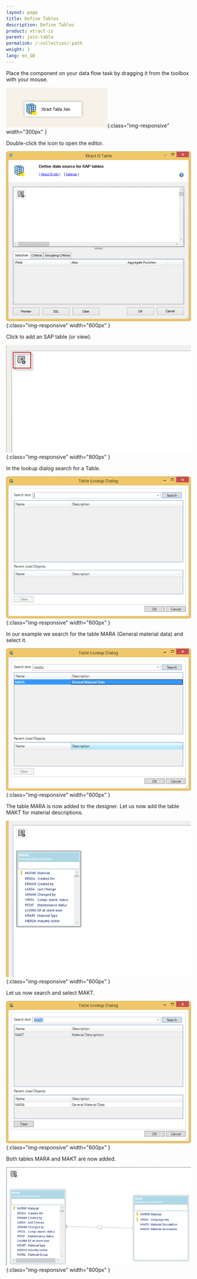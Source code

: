 ```yaml
---
layout: page
title: Define Tables
description: Define Tables
product: xtract-is
parent: join-table
permalink: /:collection/:path
weight: 1
lang: en_GB
---
```


Place the component on your data flow task by dragging it from the toolbox with your mouse. 

![tj-xis-1](/img/content/tj-xis-1.jpg){:class="img-responsive" width="300px" }

Double-click the icon to open the editor.

![tj-xis-2](/img/content/tj-xis-2.jpg){:class="img-responsive" width="600px" }

Click to add an SAP table (or view). 

![tj-add-table](/img/content/tj-add-table.jpg){:class="img-responsive" width="800px" }

In the lookup dialog search for a Table. 

![tj-lookup-1](/img/content/tj-lookup-1.jpg){:class="img-responsive" width="600px" }

In our example we search for the table MARA (General material data) and select it. 

![tj-lookup-2](/img/content/tj-lookup-2.jpg){:class="img-responsive" width="600px" }

The table MARA is now added to the designer. Let us now add the table MAKT for material descriptions.  

![tj-lookup-2a-mara](/img/content/tj-lookup-2a-mara.jpg){:class="img-responsive" width="600px" }

Let us now search and select MAKT. 

![tj-lookup-3](/img/content/tj-lookup-3.jpg){:class="img-responsive" width="600px" }

Both tables MARA and MAKT are now added. 

![tj-2-tables](/img/content/tj-2-tables.jpg){:class="img-responsive" width="800px" }



